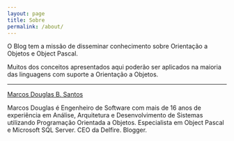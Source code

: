 ```yaml
---
layout: page
title: Sobre
permalink: /about/
---
```


O Blog tem a missão de disseminar conhecimento sobre Orientação a Objetos e Object Pascal.

Muitos dos conceitos apresentados aqui poderão ser aplicados na maioria das linguagens com suporte a Orientação a Objetos.

<hr size="1" width="100%" align="center" noshade>

<p />

<script type="text/javascript" src="https://platform.linkedin.com/badges/js/profile.js" async defer></script>

<div class="LI-profile-badge"  data-version="v1" data-size="medium" data-locale="pt_BR" data-type="horizontal" data-theme="light" data-vanity="mdbs99"><a class="LI-simple-link" href='https://br.linkedin.com/in/mdbs99?trk=profile-badge'>Marcos Douglas B. Santos</a></div>

Marcos Douglas é Engenheiro de Software com mais de 16 anos de experiência em Análise, Arquitetura e Desenvolvimento de Sistemas utilizando Programação Orientada a Objetos. Especialista em Object Pascal e Microsoft SQL Server. CEO da Delfire. Blogger.
